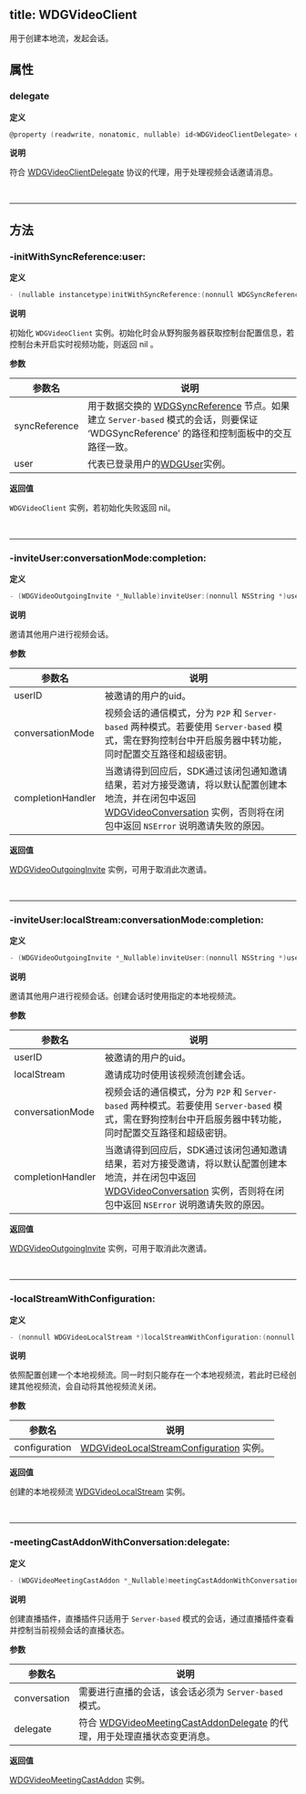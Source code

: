 title: WDGVideoClient
---

用于创建本地流，发起会话。

## 属性

### delegate

**定义**

```objectivec
@property (readwrite, nonatomic, nullable) id<WDGVideoClientDelegate> delegate;
```

**说明**

符合 [WDGVideoClientDelegate](../Protocols/WDGVideoClientDelegate.html) 协议的代理，用于处理视频会话邀请消息。

</br>

---

## 方法

### -initWithSyncReference:user:

**定义**

```objectivec
- (nullable instancetype)initWithSyncReference:(nonnull WDGSyncReference *)syncReferenceuser:(nonnull WDGUser *)user;
```

**说明**

初始化 `WDGVideoClient` 实例。初始化时会从野狗服务器获取控制台配置信息，若控制台未开启实时视频功能，则返回 nil 。

**参数**

 参数名 | 说明 
---|---
syncReference|用于数据交换的 [WDGSyncReference](../../../sync/ios/WDGSyncReference.html) 节点。如果建立 `Server-based` 模式的会话，则要保证 ‘WDGSyncReference’ 的路径和控制面板中的交互路径一致。
user|代表已登录用户的[WDGUser](../../../auth/ios/WDGUser.html)实例。

**返回值**

`WDGVideoClient` 实例，若初始化失败返回 nil。

</br>

---

### -inviteUser:conversationMode:completion:

**定义**

```objectivec
- (WDGVideoOutgoingInvite *_Nullable)inviteUser:(nonnull NSString *)userIDconversationMode:(WDGVideoConversationMode)conversationModecompletion:(nonnull WDGVideoInviteAcceptanceBlock)completionHandler;
```

**说明**

邀请其他用户进行视频会话。

**参数**

 参数名 | 说明 
---|---
userID|被邀请的用户的uid。 
conversationMode|视频会话的通信模式，分为 `P2P` 和 `Server-based` 两种模式。若要使用 `Server-based` 模式，需在野狗控制台中开启服务器中转功能，同时配置交互路径和超级密钥。 
completionHandler|当邀请得到回应后，SDK通过该闭包通知邀请结果，若对方接受邀请，将以默认配置创建本地流，并在闭包中返回 [WDGVideoConversation](../Classes/WDGVideoConversation.html) 实例，否则将在闭包中返回 `NSError` 说明邀请失败的原因。

**返回值**

[WDGVideoOutgoingInvite](../Classes/WDGVideoOutgoingInvite.html) 实例，可用于取消此次邀请。

</br>

---

### -inviteUser:localStream:conversationMode:completion:

**定义**

```objectivec
- (WDGVideoOutgoingInvite *_Nullable)inviteUser:(nonnull NSString *)userIDlocalStream:(nonnull WDGVideoLocalStream *)localStreamconversationMode:(WDGVideoConversationMode)conversationModecompletion:(nonnull WDGVideoInviteAcceptanceBlock)completionHandler;
```

**说明**

邀请其他用户进行视频会话。创建会话时使用指定的本地视频流。

**参数**

 参数名 | 说明 
---|---
userID|被邀请的用户的uid。 
localStream|邀请成功时使用该视频流创建会话。 
conversationMode|视频会话的通信模式，分为 `P2P` 和 `Server-based` 两种模式。若要使用 `Server-based` 模式，需在野狗控制台中开启服务器中转功能，同时配置交互路径和超级密钥。 
completionHandler|当邀请得到回应后，SDK通过该闭包通知邀请结果，若对方接受邀请，将以默认配置创建本地流，并在闭包中返回 [WDGVideoConversation](../Classes/WDGVideoConversation.html) 实例，否则将在闭包中返回 `NSError` 说明邀请失败的原因。

**返回值**

[WDGVideoOutgoingInvite](../Classes/WDGVideoOutgoingInvite.html) 实例，可用于取消此次邀请。

</br>

---

### -localStreamWithConfiguration:

**定义**

```objectivec
- (nonnull WDGVideoLocalStream *)localStreamWithConfiguration:(nonnull WDGVideoLocalStreamConfiguration *)configuration;
```

**说明**

依照配置创建一个本地视频流。同一时刻只能存在一个本地视频流，若此时已经创建其他视频流，会自动将其他视频流关闭。

**参数**

 参数名 | 说明 
---|---
configuration|[WDGVideoLocalStreamConfiguration](../Classes/WDGVideoLocalStreamConfiguration.html) 实例。

**返回值**

创建的本地视频流 [WDGVideoLocalStream](../Classes/WDGVideoLocalStream.html) 实例。

</br>

---

### -meetingCastAddonWithConversation:delegate:

**定义**

```objectivec
- (WDGVideoMeetingCastAddon *_Nullable)meetingCastAddonWithConversation:(nonnull WDGVideoConversation *)conversationdelegate:(nonnull id<WDGVideoMeetingCastAddonDelegate>)delegate;
```

**说明**

创建直播插件，直播插件只适用于 `Server-based` 模式的会话，通过直播插件查看并控制当前视频会话的直播状态。

**参数**

 参数名 | 说明 
---|---
conversation|需要进行直播的会话，该会话必须为 `Server-based` 模式。
delegate|符合 [WDGVideoMeetingCastAddonDelegate](../Protocols/WDGVideoMeetingCastAddonDelegate.html) 的代理，用于处理直播状态变更消息。

**返回值**

[WDGVideoMeetingCastAddon](../Classes/WDGVideoMeetingCastAddon.html) 实例。
